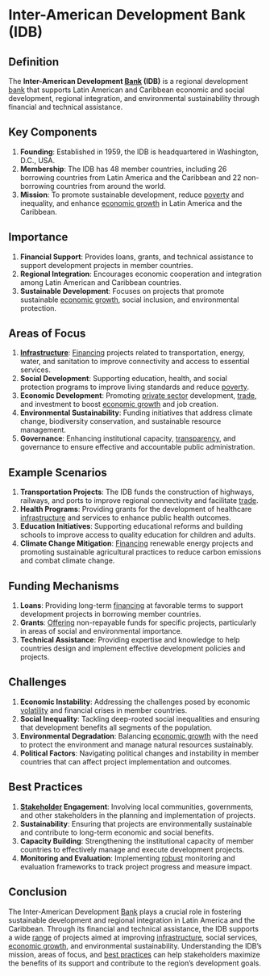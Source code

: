 # Inter-American Development Bank (IDB)

## Definition
The **Inter-American Development [Bank](../b/bank.md) (IDB)** is a regional development [bank](../b/bank.md) that supports Latin American and Caribbean economic and social development, regional integration, and environmental sustainability through financial and technical assistance.

## Key Components
1. **Founding**: Established in 1959, the IDB is headquartered in Washington, D.C., USA.
2. **Membership**: The IDB has 48 member countries, including 26 borrowing countries from Latin America and the Caribbean and 22 non-borrowing countries from around the world.
3. **Mission**: To promote sustainable development, reduce [poverty](../p/poverty.md) and inequality, and enhance [economic growth](../e/economic_growth.md) in Latin America and the Caribbean.

## Importance
1. **Financial Support**: Provides loans, grants, and technical assistance to support development projects in member countries.
2. **Regional Integration**: Encourages economic cooperation and integration among Latin American and Caribbean countries.
3. **Sustainable Development**: Focuses on projects that promote sustainable [economic growth](../e/economic_growth.md), social inclusion, and environmental protection.

## Areas of Focus
1. **[Infrastructure](../i/infrastructure.md)**: [Financing](../f/financing.md) projects related to transportation, energy, water, and sanitation to improve connectivity and access to essential services.
2. **Social Development**: Supporting education, health, and social protection programs to improve living standards and reduce [poverty](../p/poverty.md).
3. **Economic Development**: Promoting [private sector](../p/private_sector.md) development, [trade](../t/trade.md), and investment to boost [economic growth](../e/economic_growth.md) and job creation.
4. **Environmental Sustainability**: Funding initiatives that address climate change, biodiversity conservation, and sustainable resource management.
5. **Governance**: Enhancing institutional capacity, [transparency](../t/transparency.md), and governance to ensure effective and accountable public administration.

## Example Scenarios
1. **Transportation Projects**: The IDB funds the construction of highways, railways, and ports to improve regional connectivity and facilitate [trade](../t/trade.md).
2. **Health Programs**: Providing grants for the development of healthcare [infrastructure](../i/infrastructure.md) and services to enhance public health outcomes.
3. **Education Initiatives**: Supporting educational reforms and building schools to improve access to quality education for children and adults.
4. **Climate Change Mitigation**: [Financing](../f/financing.md) renewable energy projects and promoting sustainable agricultural practices to reduce carbon emissions and combat climate change.

## Funding Mechanisms
1. **Loans**: Providing long-term [financing](../f/financing.md) at favorable terms to support development projects in borrowing member countries.
2. **Grants**: [Offering](../o/offering.md) non-repayable funds for specific projects, particularly in areas of social and environmental importance.
3. **Technical Assistance**: Providing expertise and knowledge to help countries design and implement effective development policies and projects.

## Challenges
1. **Economic Instability**: Addressing the challenges posed by economic [volatility](../v/volatility.md) and financial crises in member countries.
2. **Social Inequality**: Tackling deep-rooted social inequalities and ensuring that development benefits all segments of the population.
3. **Environmental Degradation**: Balancing [economic growth](../e/economic_growth.md) with the need to protect the environment and manage natural resources sustainably.
4. **Political Factors**: Navigating political changes and instability in member countries that can affect project implementation and outcomes.

## Best Practices
1. **[Stakeholder](../s/stakeholder.md) Engagement**: Involving local communities, governments, and other stakeholders in the planning and implementation of projects.
2. **Sustainability**: Ensuring that projects are environmentally sustainable and contribute to long-term economic and social benefits.
3. **Capacity Building**: Strengthening the institutional capacity of member countries to effectively manage and execute development projects.
4. **Monitoring and Evaluation**: Implementing [robust](../r/robust.md) monitoring and evaluation frameworks to track project progress and measure impact.

## Conclusion
The Inter-American Development [Bank](../b/bank.md) plays a crucial role in fostering sustainable development and regional integration in Latin America and the Caribbean. Through its financial and technical assistance, the IDB supports a wide [range](../r/range.md) of projects aimed at improving [infrastructure](../i/infrastructure.md), social services, [economic growth](../e/economic_growth.md), and environmental sustainability. Understanding the IDB’s mission, areas of focus, and [best practices](../b/best_practices.md) can help stakeholders maximize the benefits of its support and contribute to the region’s development goals.

